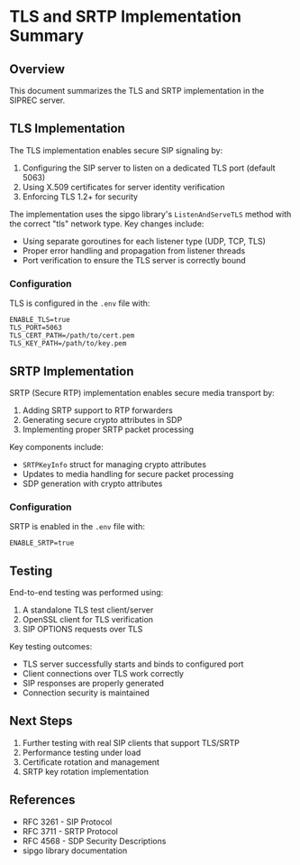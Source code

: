 # TLS and SRTP Implementation Summary

## Overview

This document summarizes the TLS and SRTP implementation in the SIPREC server.

## TLS Implementation

The TLS implementation enables secure SIP signaling by:

1. Configuring the SIP server to listen on a dedicated TLS port (default 5063)
2. Using X.509 certificates for server identity verification
3. Enforcing TLS 1.2+ for security

The implementation uses the sipgo library's `ListenAndServeTLS` method with the correct "tls" network type. Key changes include:

- Using separate goroutines for each listener type (UDP, TCP, TLS)
- Proper error handling and propagation from listener threads
- Port verification to ensure the TLS server is correctly bound

### Configuration

TLS is configured in the `.env` file with:

```
ENABLE_TLS=true
TLS_PORT=5063
TLS_CERT_PATH=/path/to/cert.pem
TLS_KEY_PATH=/path/to/key.pem
```

## SRTP Implementation

SRTP (Secure RTP) implementation enables secure media transport by:

1. Adding SRTP support to RTP forwarders
2. Generating secure crypto attributes in SDP
3. Implementing proper SRTP packet processing

Key components include:

- `SRTPKeyInfo` struct for managing crypto attributes
- Updates to media handling for secure packet processing
- SDP generation with crypto attributes

### Configuration

SRTP is enabled in the `.env` file with:

```
ENABLE_SRTP=true
```

## Testing

End-to-end testing was performed using:

1. A standalone TLS test client/server
2. OpenSSL client for TLS verification
3. SIP OPTIONS requests over TLS

Key testing outcomes:

- TLS server successfully starts and binds to configured port
- Client connections over TLS work correctly
- SIP responses are properly generated
- Connection security is maintained

## Next Steps

1. Further testing with real SIP clients that support TLS/SRTP
2. Performance testing under load
3. Certificate rotation and management
4. SRTP key rotation implementation

## References

- RFC 3261 - SIP Protocol
- RFC 3711 - SRTP Protocol
- RFC 4568 - SDP Security Descriptions
- sipgo library documentation